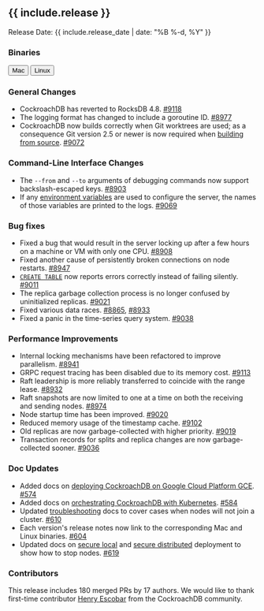 <h2 id="{{ include.release | slugify }}">{{ include.release }}</h2>

Release Date: {{ include.release_date | date: "%B %-d, %Y" }}

<h3 id="beta-20160908-binaries">Binaries</h3>

<div id="os-tabs" class="clearfix">
    <a href="https://binaries.cockroachdb.com/cockroach-beta-20160908.darwin-10.9-amd64.tgz"><button id="mac" data-eventcategory="mac-binary-release-notes">Mac</button></a>
    <a href="https://binaries.cockroachdb.com/cockroach-beta-20160908.linux-amd64.tgz"><button id="linux" data-eventcategory="linux-binary-release-notes">Linux</button></a>
</div>

<h3 id="beta-20160908-general-changes">General Changes</h3>

- CockroachDB has reverted to RocksDB 4.8. [#9118](https://github.com/cockroachdb/cockroach/pull/9118)
- The logging format has changed to include a goroutine ID. [#8977](https://github.com/cockroachdb/cockroach/pull/8977)
- CockroachDB now builds correctly when Git worktrees are used; as a consequence Git version 2.5 or newer is now required when [building from source](../v1.0/install-cockroachdb.html). [#9072](https://github.com/cockroachdb/cockroach/pull/9072)

<h3 id="beta-20160908-command-line-interface-changes">Command-Line Interface Changes</h3>

- The `--from` and `--to` arguments of debugging commands now support backslash-escaped keys. [#8903](https://github.com/cockroachdb/cockroach/pull/8903)
- If any [environment variables](../v1.0/cockroach-commands.html#environment-variables) are used to configure the server, the names of those variables are printed to the logs. [#9069](https://github.com/cockroachdb/cockroach/pull/9069)

<h3 id="beta-20160908-bug-fixes">Bug fixes</h3>

- Fixed a bug that would result in the server locking up after a few hours on a machine or VM with only one CPU. [#8908](https://github.com/cockroachdb/cockroach/pull/8908)
- Fixed another cause of persistently broken connections on node restarts. [#8947](https://github.com/cockroachdb/cockroach/pull/8947)
- [`CREATE TABLE`](../v1.0/create-table.html) now reports errors correctly instead of failing silently. [#9011](https://github.com/cockroachdb/cockroach/pull/9011)
- The replica garbage collection process is no longer confused by uninitialized replicas. [#9021](https://github.com/cockroachdb/cockroach/pull/9021)
- Fixed various data races. [#8865](https://github.com/cockroachdb/cockroach/pull/8865), [#8933](https://github.com/cockroachdb/cockroach/pull/8933)
- Fixed a panic in the time-series query system. [#9038](https://github.com/cockroachdb/cockroach/pull/9038)

<h3 id="beta-20160908-performance-improvements">Performance Improvements</h3>

- Internal locking mechanisms have been refactored to improve parallelism. [#8941](https://github.com/cockroachdb/cockroach/pull/8941)
- GRPC request tracing has been disabled due to its memory cost. [#9113](https://github.com/cockroachdb/cockroach/pull/9113)
- Raft leadership is more reliably transferred to coincide with the range lease. [#8932](https://github.com/cockroachdb/cockroach/pull/8932)
- Raft snapshots are now limited to one at a time on both the receiving and sending nodes. [#8974](https://github.com/cockroachdb/cockroach/pull/8974)
- Node startup time has been improved. [#9020](https://github.com/cockroachdb/cockroach/pull/9020)
- Reduced memory usage of the timestamp cache. [#9102](https://github.com/cockroachdb/cockroach/pull/9102)
- Old replicas are now garbage-collected with higher priority. [#9019](https://github.com/cockroachdb/cockroach/pull/9019)
- Transaction records for splits and replica changes are now garbage-collected sooner. [#9036](https://github.com/cockroachdb/cockroach/pull/9036)

<h3 id="beta-20160908-doc-updates">Doc Updates</h3>

- Added docs on [deploying CockroachDB on Google Cloud Platform GCE](../v1.0/deploy-cockroachdb-on-google-cloud-platform.html). [#574](https://github.com/cockroachdb/docs/pull/574)
- Added docs on [orchestrating CockroachDB with Kubernetes](../v1.0/orchestrate-cockroachdb-with-kubernetes.html). [#584](https://github.com/cockroachdb/docs/pull/584)
- Updated [troubleshooting](../v1.0/troubleshoot.html) docs to cover cases when nodes will not join a cluster. [#610](https://github.com/cockroachdb/docs/pull/610)
- Each version's release notes now link to the corresponding Mac and Linux binaries. [#604](https://github.com/cockroachdb/docs/pull/604)
- Updated docs on [secure local](../v1.0/secure-a-cluster.html) and [secure distributed](../v1.0/manual-deployment.html) deployment to show how to stop nodes. [#619](https://github.com/cockroachdb/docs/pull/619)  

<h3 id="beta-20160908-contributors">Contributors</h3>

This release includes 180 merged PRs by 17 authors. We would like to thank first-time contributor [Henry Escobar](https://github.com/HenryEscobar) from the CockroachDB community.
